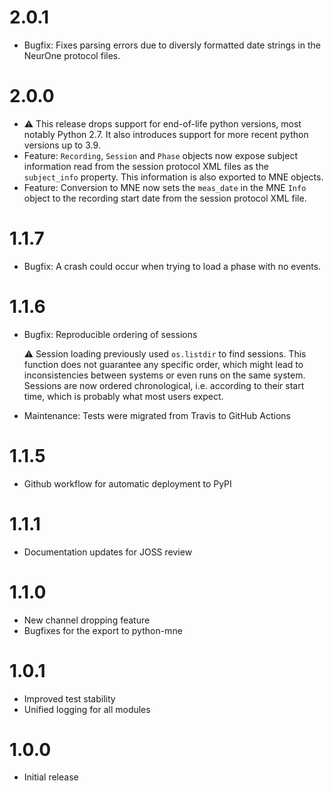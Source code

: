 # 2.0.1

* Bugfix: Fixes parsing errors due to diversly formatted date strings in the NeurOne protocol files.

# 2.0.0

* ⚠️  This release drops support for end-of-life python versions, most notably Python 2.7. It also
  introduces support for more recent python versions up to 3.9.
* Feature: `Recording`, `Session` and `Phase` objects now expose subject information read from the
  session protocol XML files as the `subject_info` property. This information is also exported to
  MNE objects.
* Feature: Conversion to MNE now sets the `meas_date` in the MNE `Info` object to the recording
  start date from the session protocol XML file.

# 1.1.7

* Bugfix: A crash could occur when trying to load a phase with no events.

# 1.1.6

* Bugfix: Reproducible ordering of sessions

  ⚠️  Session loading previously used `os.listdir` to find sessions. This function does not guarantee
  any specific order, which might lead to inconsistencies between systems or even runs on the same
  system. Sessions are now ordered chronological, i.e. according to their start time, which is
  probably what most users expect.

* Maintenance: Tests were migrated from Travis to GitHub Actions

# 1.1.5

* Github workflow for automatic deployment to PyPI

# 1.1.1

* Documentation updates for JOSS review

# 1.1.0

* New channel dropping feature
* Bugfixes for the export to python-mne

# 1.0.1

* Improved test stability
* Unified logging for all modules

# 1.0.0

* Initial release
